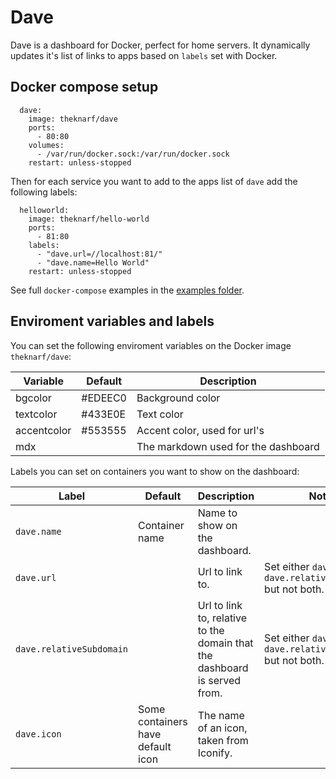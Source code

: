 # Dave

Dave is a dashboard for Docker, perfect for home servers. It dynamically updates it's list of links to apps based on `labels` set with Docker.

## Docker compose setup

```
  dave:
    image: theknarf/dave
    ports:
      - 80:80
    volumes:
      - /var/run/docker.sock:/var/run/docker.sock
    restart: unless-stopped
```

Then for each service you want to add to the apps list of `dave` add the following labels:

```
  helloworld:
    image: theknarf/hello-world
    ports:
      - 81:80
    labels:
      - "dave.url=//localhost:81/"
      - "dave.name=Hello World"
    restart: unless-stopped
```

See full `docker-compose` examples in the [examples folder](./examples).

## Enviroment variables and labels

You can set the following enviroment variables on the Docker image `theknarf/dave`:

Variable|Default|Description
--------|-------|-----------
bgcolor|#EDEEC0|Background color
textcolor|#433E0E|Text color
accentcolor|#553555|Accent color, used for url's
mdx||The markdown used for the dashboard

Labels you can set on containers you want to show on the dashboard:

Label|Default|Description|Note
-----|-------|-----------|----
`dave.name`|Container name|Name to show on the dashboard.|
`dave.url`||Url to link to.|Set either `dave.url` or `dave.relativeSubdomain` but not both.
`dave.relativeSubdomain`||Url to link to, relative to the domain that the dashboard is served from.|Set either `dave.url` or `dave.relativeSubdomain` but not both.
`dave.icon`|Some containers have default icon|The name of an icon, taken from Iconify.|

